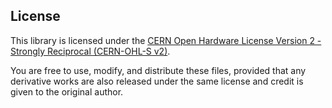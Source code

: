 ## License

This library is licensed under the [CERN Open Hardware License Version 2 - Strongly Reciprocal (CERN-OHL-S v2)](https://ohwr.org/project/cernohl/wikis/home).

You are free to use, modify, and distribute these files, provided that any derivative works are also released under the same license and credit is given to the original author.
